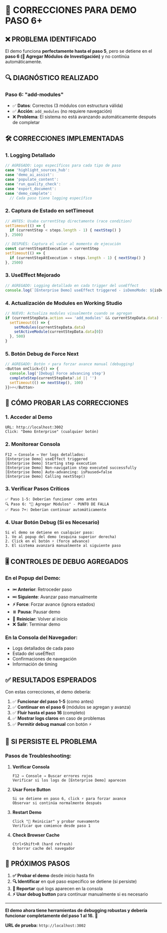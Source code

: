 # 🔧 CORRECCIONES PARA DEMO PASO 6+ 

## ❌ PROBLEMA IDENTIFICADO
El demo funciona **perfectamente hasta el paso 5**, pero se detiene en el **paso 6 (🧩 Agregar Módulos de Investigación)** y no continúa automáticamente.

## 🔍 DIAGNÓSTICO REALIZADO

### **Paso 6: "add-modules"**
- ✅ **Datos**: Correctos (3 módulos con estructura válida)
- ✅ **Acción**: `add_modules` (no requiere navegación)
- ❌ **Problema**: El sistema no está avanzando automáticamente después de completar

## 🛠️ CORRECCIONES IMPLEMENTADAS

### **1. Logging Detallado**
```typescript
// AGREGADO: Logs específicos para cada tipo de paso
case 'highlight_sources_hub':
case 'demo_ai_assist':  
case 'populate_content':
case 'run_quality_check':
case 'export_document':
case 'demo_complete':
  // Cada paso tiene logging específico
```

### **2. Captura de Estado en setTimeout**
```typescript
// ANTES: Usaba currentStep directamente (race condition)
setTimeout(() => {
  if (currentStep < steps.length - 1) { nextStep() }
}, 2500)

// DESPUÉS: Captura el valor al momento de ejecución
const currentStepAtExecution = currentStep
setTimeout(() => {
  if (currentStepAtExecution < steps.length - 1) { nextStep() }
}, 2500)
```

### **3. UseEffect Mejorado**
```typescript
// AGREGADO: Logging detallado en cada trigger del useEffect
console.log(`[Enterprise Demo] useEffect triggered - isDemoMode: ${isDemoMode}, currentStep: ${currentStep}, completed: ${currentStepData?.completed}, isPaused: ${isPaused}`)
```

### **4. Actualización de Modules en Working Studio**
```typescript
// NUEVO: Actualiza modules visualmente cuando se agregan
if (currentStepData.action === 'add_modules' && currentStepData.data) {
  setTimeout(() => {
    setModules(currentStepData.data)
    setActiveModule(currentStepData.data[0])
  }, 500)
}
```

### **5. Botón Debug de Force Next**
```typescript
// AGREGADO: Botón ⚡ para forzar avance manual (debugging)
<Button onClick={() => {
  console.log('[Debug] Force advancing step')
  completeStep(currentStepData?.id || '')
  setTimeout(() => nextStep(), 100)
}}>⚡</Button>
```

## 🎯 CÓMO PROBAR LAS CORRECCIONES

### **1. Acceder al Demo**
```
URL: http://localhost:3002
Click: "Demo Enterprise" (cualquier botón)
```

### **2. Monitorear Consola**
```
F12 → Console → Ver logs detallados:
[Enterprise Demo] useEffect triggered
[Enterprise Demo] Starting step execution
[Enterprise Demo] Non-navigation step executed successfully
[Enterprise Demo] Auto-advancing: isPaused=false
[Enterprise Demo] Calling nextStep()
```

### **3. Verificar Pasos Críticos**
```
✅ Paso 1-5: Deberían funcionar como antes
🔍 Paso 6: "🧩 Agregar Módulos" - PUNTO DE FALLA
✅ Paso 7+: Deberían continuar automáticamente
```

### **4. Usar Botón Debug (Si es Necesario)**
```
Si el demo se detiene en cualquier paso:
1. Ve al popup del demo (esquina superior derecha)
2. Click en el botón ⚡ (force advance)
3. El sistema avanzará manualmente al siguiente paso
```

## 🎚️ CONTROLES DE DEBUG AGREGADOS

### **En el Popup del Demo:**
- ⏮️ **Anterior**: Retroceder paso
- ⏭️ **Siguiente**: Avanzar paso manualmente
- **⚡ Force**: Forzar avance (ignora estados)
- ⏸️ **Pausa**: Pausar demo
- 🔄 **Reiniciar**: Volver al inicio
- ❌ **Salir**: Terminar demo

### **En la Consola del Navegador:**
- Logs detallados de cada paso
- Estado del useEffect
- Confirmaciones de navegación
- Información de timing

## ✅ RESULTADOS ESPERADOS

Con estas correcciones, el demo debería:

1. ✅ **Funcionar del paso 1-5** (como antes)
2. ✅ **Continuar en el paso 6** (módulos se agregan y avanza)
3. ✅ **Fluir hasta el paso 16** (completo)
4. ✅ **Mostrar logs claros** en caso de problemas
5. ✅ **Permitir debug manual** con botón ⚡

## 🚨 SI PERSISTE EL PROBLEMA

### **Pasos de Troubleshooting:**

1. **Verificar Consola**
   ```
   F12 → Console → Buscar errores rojos
   Verificar si los logs de [Enterprise Demo] aparecen
   ```

2. **Usar Force Button**
   ```
   Si se detiene en paso 6, click ⚡ para forzar avance
   Observar si continúa normalmente después
   ```

3. **Restart Demo**
   ```
   Click "🔄 Reiniciar" y probar nuevamente
   Verificar que comience desde paso 1
   ```

4. **Check Browser Cache**
   ```
   Ctrl+Shift+R (hard refresh)
   O borrar cache del navegador
   ```

## 🎯 PRÓXIMOS PASOS

1. **✅ Probar el demo** desde inicio hasta fin
2. **🔍 Identificar** en qué paso específico se detiene (si persiste)
3. **📝 Reportar** qué logs aparecen en la consola
4. **⚡ Usar debug button** para continuar manualmente si es necesario

---

**El demo ahora tiene herramientas de debugging robustas y debería funcionar completamente del paso 1 al 16.** 🚀

**URL de prueba:** `http://localhost:3002`